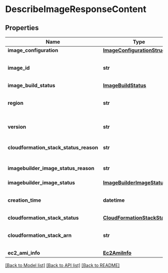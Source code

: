 # DescribeImageResponseContent


## Properties
Name | Type | Description | Notes
------------ | ------------- | ------------- | -------------
**image_configuration** | [**ImageConfigurationStructure**](ImageConfigurationStructure.md) |  | 
**image_id** | **str** | Id of the Image to retrieve detailed information for. | 
**image_build_status** | [**ImageBuildStatus**](ImageBuildStatus.md) |  | 
**region** | **str** | AWS region where the image is created. | 
**version** | **str** | ParallelCluster version used to build the image. | 
**cloudformation_stack_status_reason** | **str** | Reason for the CloudFormation stack status. | [optional] 
**imagebuilder_image_status_reason** | **str** | Reason for the ImageBuilder Image status. | [optional] 
**imagebuilder_image_status** | [**ImageBuilderImageStatus**](ImageBuilderImageStatus.md) |  | [optional] 
**creation_time** | **datetime** | Timestamp representing the image creation time. | [optional] 
**cloudformation_stack_status** | [**CloudFormationStackStatus**](CloudFormationStackStatus.md) |  | [optional] 
**cloudformation_stack_arn** | **str** | ARN of the main CloudFormation stack. | [optional] 
**ec2_ami_info** | [**Ec2AmiInfo**](Ec2AmiInfo.md) |  | [optional] 

[[Back to Model list]](../README.md#documentation-for-models) [[Back to API list]](../README.md#documentation-for-api-endpoints) [[Back to README]](../README.md)


